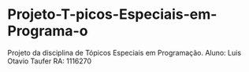 # Projeto-T-picos-Especiais-em-Programa-o
Projeto da disciplina de Tópicos Especiais em Programação.
Aluno: Luis Otavio Taufer
RA: 1116270
